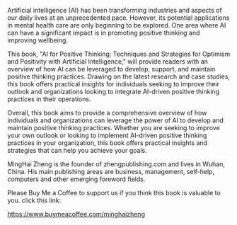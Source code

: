 
Artificial intelligence (AI) has been transforming industries and aspects of our daily lives at an unprecedented pace. However, its potential applications in mental health care are only beginning to be explored. One area where AI can have a significant impact is in promoting positive thinking and improving wellbeing.

This book, "AI for Positive Thinking: Techniques and Strategies for Optimism and Positivity with Artificial Intelligence," will provide readers with an overview of how AI can be leveraged to develop, support, and maintain positive thinking practices. Drawing on the latest research and case studies, this book offers practical insights for individuals seeking to improve their outlook and organizations looking to integrate AI-driven positive thinking practices in their operations.

Overall, this book aims to provide a comprehensive overview of how individuals and organizations can leverage the power of AI to develop and maintain positive thinking practices. Whether you are seeking to improve your own outlook or looking to implement AI-driven positive thinking practices in your organization, this book offers practical insights and strategies that can help you achieve your goals.

MingHai Zheng is the founder of zhengpublishing.com and lives in Wuhan, China. His main publishing areas are business, management, self-help, computers and other emerging foreword fields.

Please Buy Me a Coffee to support us if you think this book is valuable to you. click this link:

https://www.buymeacoffee.com/minghaizheng
